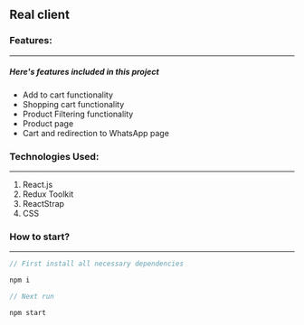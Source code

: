 ## Real client

### Features:

---

##### Here's features included in this project

- Add to cart functionality
- Shopping cart functionality
- Product Filtering functionality
- Product page
- Cart and redirection to WhatsApp page

### Technologies Used:

---

1. React.js
2. Redux Toolkit
3. ReactStrap
4. CSS

### How to start?

---

```javascript
// First install all necessary dependencies

npm i

// Next run

npm start

```
